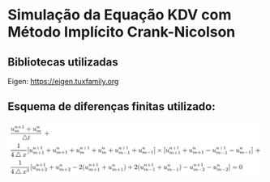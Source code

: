 # Simulação da Equação KDV com Método Implícito Crank-Nicolson
## Bibliotecas utilizadas
Eigen: https://eigen.tuxfamily.org
## Esquema de diferenças finitas utilizado:
![Alt text](README_images/Esquema_diferencas_finitas.png)
